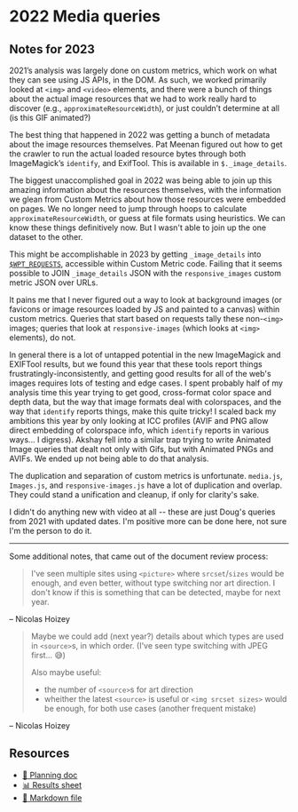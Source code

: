 # 2022 Media queries

<!--
  This directory contains all of the 2022 Media chapter queries.

  Each query should have a corresponding `metric_name.sql` file.
  Note that readers are linked to this directory, so try to make the SQL file names descriptive for easy browsing.

  Analysts: if helpful, you can use this README to give additional info about the queries.
-->

## Notes for 2023

2021’s analysis was largely done on custom metrics, which work on what they can see using JS APIs, in the DOM. As such, we worked primarily looked at `<img>` and `<video>` elements, and there were a bunch of things about the actual image resources that we had to work really hard to discover (e.g., `approximateResourceWidth`), or just couldn’t determine at all (is this GIF animated?)

The best thing that happened in 2022 was getting a bunch of metadata about the image resources themselves. Pat Meenan figured out how to get the crawler to run the actual loaded resource bytes through both ImageMagick’s `identify`, and ExifTool. This is available in `$._image_details`.

The biggest unaccomplished goal in 2022 was being able to join up this amazing information about the resources themselves, with the information we glean from Custom Metrics about how those resources were embedded on pages. We no longer need to jump through hoops to calculate `approximateResourceWidth`, or guess at file formats using heuristics. We can know these things definitively now. But I wasn't able to join up the one dataset to the other.

This might be accomplishable in 2023 by getting `_image_details` into [`$WPT_REQUESTS`](https://github.com/HTTPArchive/custom-metrics/blob/d4cdb38201c6c870589edaeb946950656c8009ca/dist/responsive_images.js#L447), accessible within Custom Metric code. Failing that it seems possible to JOIN `_image_details` JSON with the `responsive_images` custom metric JSON over URLs.

It pains me that I never figured out a way to look at background images (or favicons or image resources loaded by JS and painted to a canvas) within custom metrics. Queries that start based on requests tally these non-`<img>` images; queries that look at `responsive-images` (which looks at `<img>` elements), do not.

In general there is a lot of untapped potential in the new ImageMagick and EXIFTool results, but we found this year that these tools report things frustratingly-inconsistently, and getting good results for all of the web's images requires lots of testing and edge cases. I spent probably half of my analysis time this year trying to get good, cross-format color space and depth data, but the way that image formats deal with colorspaces, and the way that `identify` reports things, make this quite tricky! I scaled back my ambitions this year by only looking at ICC profiles (AVIF and PNG allow direct embedding of colorspace info, which `identify` reports in various ways... I digress). Akshay fell into a similar trap trying to write Animated Image queries that dealt not only with Gifs, but with Animated PNGs and AVIFs. We ended up not being able to do that analysis.

The duplication and separation of custom metrics is unfortunate. `media.js`, `Images.js`, and `responsive-images.js` have a lot of duplication and overlap. They could stand a unification and cleanup, if only for clarity's sake.

I didn't do anything new with video at all -- these are just Doug's queries from 2021 with updated dates. I'm positive more can be done here, not sure I'm the person to do it.

---

Some additional notes, that came out of the document review process:

> I've seen multiple sites using `<picture>` where `srcset`/`sizes` would be enough, and even better, without type switching nor art direction. I don't know if this is something that can be detected, maybe for next year.

– Nicolas Hoizey

> Maybe we could add (next year?) details about which types are used in `<source>`s, in which order. (I've seen type switching with JPEG first… 😅)
>
> Also maybe useful:
> - the number of `<source>`s for art direction
> - wheither the latest `<source>` is useful or `<img srcset sizes>` would be enough, for both use cases (another frequent mistake)

– Nicolas Hoizey

## Resources

- [📄 Planning doc][~google-doc]
- [📊 Results sheet][~google-sheets]
- [📝 Markdown file][~chapter-markdown]

[~google-doc]: https://docs.google.com/document/d/117Roz2RlgXdDl9OiDdkrrd1ahnepFeGzIvTB5S4OY9g/edit?usp=sharing
[~google-sheets]: https://docs.google.com/spreadsheets/d/1T5oVAVmcH3sM6R-WwH4ksr2jFtPhuLXs3-iXXoABb3E/edit?usp=sharing
[~chapter-markdown]: https://github.com/HTTPArchive/almanac.httparchive.org/tree/main/src/content/en/2022/media.md
